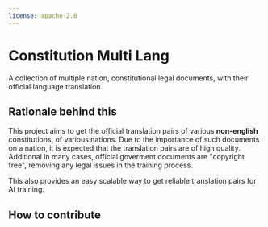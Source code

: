 ```yaml
---
license: apache-2.0
---
```


# Constitution Multi Lang

A collection of multiple nation, constitutional legal documents, with their official language translation.

## Rationale behind this

This project aims to get the official translation pairs of various **non-english** constitutions, of various nations.
Due to the importance of such documents on a nation, it is expected that the translation pairs are of high quality.
Additional in many cases, official goverment documents are "copyright free", removing any legal issues in the training process.

This also provides an easy scalable way to get reliable translation pairs for AI training.

## How to contribute

